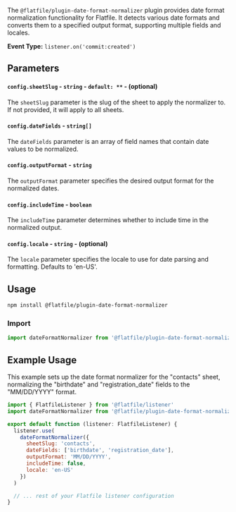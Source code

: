 <!-- START_INFOCARD -->

The `@flatfile/plugin-date-format-normalizer` plugin provides date format normalization functionality for Flatfile. It detects various date formats and converts them to a specified output format, supporting multiple fields and locales.

**Event Type:**
`listener.on('commit:created')`

<!-- END_INFOCARD -->

## Parameters

#### `config.sheetSlug` - `string` - `default: **` - (optional)
The `sheetSlug` parameter is the slug of the sheet to apply the normalizer to. If not provided, it will apply to all sheets.

#### `config.dateFields` - `string[]`
The `dateFields` parameter is an array of field names that contain date values to be normalized.

#### `config.outputFormat` - `string`
The `outputFormat` parameter specifies the desired output format for the normalized dates.

#### `config.includeTime` - `boolean`
The `includeTime` parameter determines whether to include time in the normalized output.

#### `config.locale` - `string` - (optional)
The `locale` parameter specifies the locale to use for date parsing and formatting. Defaults to 'en-US'.

## Usage

```bash install
npm install @flatfile/plugin-date-format-normalizer
```

### Import

```js
import dateFormatNormalizer from '@flatfile/plugin-date-format-normalizer'
```

## Example Usage

This example sets up the date format normalizer for the "contacts" sheet, normalizing the "birthdate" and "registration_date" fields to the "MM/DD/YYYY" format.

```javascript
import { FlatfileListener } from '@flatfile/listener'
import dateFormatNormalizer from '@flatfile/plugin-date-format-normalizer'

export default function (listener: FlatfileListener) {
  listener.use(
    dateFormatNormalizer({
      sheetSlug: 'contacts',
      dateFields: ['birthdate', 'registration_date'],
      outputFormat: 'MM/DD/YYYY',
      includeTime: false,
      locale: 'en-US'
    })
  )

  // ... rest of your Flatfile listener configuration
}
```